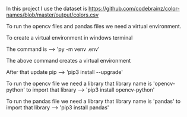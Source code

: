 In this project I use the dataset is https://github.com/codebrainz/color-names/blob/master/output/colors.csv

To run the opencv files and pandas files we need a virtual environment.

To create a virtual environment in windows terminal

The command is --> 'py -m venv .env'

The above command creates a virtual environment

After that update pip --> 'pip3 install --upgrade'

To run the opencv file we need a library that library name is 'opencv-python' to import that library --> 'pip3 install opencv-python'

To run the pandas file we need a library that library name is 'pandas' to import that library --> 'pip3 install pandas'

